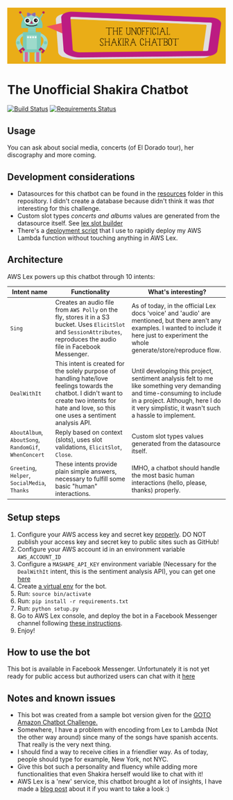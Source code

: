 ![The unofficial Shakira Chatbot](graphics/banner.jpg)

# The Unofficial Shakira Chatbot

[![Build Status][travisci-badge]][travisci-builds] 
[![Requirements Status][requiresio-badge]][requiresio-url]

## Usage

You can ask about social media, concerts (of El Dorado tour), her discography and more coming.

## Development considerations

* Datasources for this chatbot can be found in the [resources](resources) folder in this repository. I didn't create a database because didn't think it was _that_ interesting for this challenge.
* Custom slot types _concerts and albums_ values are generated from the datasource itself. See [lex slot builder](chatbot/lex_slot_builder.py)  
* There's a [deployment script](deploy.sh) that I use to rapidly deploy my AWS Lambda function without touching anything in AWS Lex.

## Architecture 

AWS Lex powers up this chatbot through 10 intents:

| Intent name                                           | Functionality                                                                                                                                                                                       | What's interesting?                                                                                                                                                                                                  |
|-------------------------------------------------------|-----------------------------------------------------------------------------------------------------------------------------------------------------------------------------------------------------|----------------------------------------------------------------------------------------------------------------------------------------------------------------------------------------------------------------------|
| `Sing`                                                | Creates an audio file from `AWS Polly` on the fly, stores it in a S3 bucket. Uses `ElicitSlot` and `SessionAttributes`, reproduces the audio file in Facebook Messenger.                            | As of today, in the official Lex docs 'voice' and 'audio' are mentioned, but there aren't any examples. I wanted to include it here just to experiment the whole generate/store/reproduce flow.                      |
| `DealWithIt`                                          | This intent is created for the solely purpose of handling hate/love feelings towards the chatbot. I didn't want to create two intents for hate and love, so this one uses a sentiment analysis API. | Until developing this project, sentiment analysis felt to me like something very demanding and time-consuming to include in a project. Although, here I do it very simplistic, it wasn't such a hassle to implement. |
| `AboutAlbum`, `AboutSong`, `RandomGif`, `WhenConcert` | Reply based on context (slots), uses slot validations, `ElicitSlot`, `Close`.                                                                                                                       | Custom slot types values generated from the datasource itself.                                                                                                                                                       |
| `Greeting`, `Helper`, `SocialMedia`, `Thanks`         | These intents provide plain simple answers, necessary to fulfill some basic "human" interactions.                                                                                                   | IMHO, a chatbot should handle the most basic human interactions (hello, please, thanks) properly.                                                                                                                    |

## Setup steps

1. Configure your AWS access key and secret key [properly][credentials]. DO NOT publish your access key and secret key to public sites such as GitHub!
2. Configure your AWS account id in an environment variable `AWS_ACCOUNT_ID`
3. Configure a `MASHAPE_API_KEY` environment variable (Necessary for the `DealWithIt` intent, this is the sentiment analysis API), you can get one [here][mashable-twinword-api-key] 
4. Create [a virtual env][virtualenv] for the bot. 
5. Run: `source bin/activate`
6. Run: `pip install -r requirements.txt`
7. Run: `python setup.py`
8. Go to AWS Lex console, and deploy the bot in a Facebook Messenger channel following [these instructions][facebook-deploy].
9. Enjoy!

## How to use the bot

This bot is available in Facebook Messenger. Unfortunately it is not yet ready for public access but authorized users can chat with it [here][chatbot]

## Notes and known issues

* This bot was created from a sample bot version given for the [GOTO Amazon Chatbot Challenge.][hackathon-main]
* Somewhere, I have a problem with encoding from Lex to Lambda (Not the other way around) since many of the songs have spanish accents. That really is the very next thing.
* I should find a way to receive cities in a friendlier way. As of today, people should type for example, New York, not NYC.
* Give this bot such a personality and fluency while adding more functionalities that even Shakira herself would like to chat with it!
* AWS Lex is a 'new' service, this chatbot brought a lot of insights, I have made a [blog post][blog-post] about it if you want to take a look :) 

[blog-post]: lalala
[chatbot]: https://www.messenger.com/t/484930695187800
[credentials]: http://docs.aws.amazon.com/cli/latest/userguide/cli-chap-getting-started.html
[facebook-deploy]: http://docs.aws.amazon.com/lex/latest/dg/fb-bot-association.html
[hackathon-main]: http://www.amazondcn.com/challenge/index.html
[mashable-twinword-api-key]: https://market.mashape.com/twinword/sentiment-analysis-free
[requiresio-badge]: https://requires.io/github/imTachu/ShakiraChatbot/requirements.svg?branch=master
[requiresio-url]: https://requires.io/github/imTachu/ShakiraChatbot/requirements/?branch=master
[travisci-badge]: https://travis-ci.org/imTachu/ShakiraChatbot.svg?branch=master
[travisci-builds]: https://travis-ci.org/imTachu/ShakiraChatbot's
[virtualenv]: http://python-guide-pt-br.readthedocs.io/en/latest/dev/virtualenvs/

